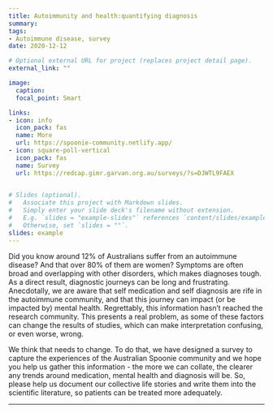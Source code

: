 ```yaml
---
title: Autoimmunity and health:quantifying diagnosis
summary:  
tags:
- Autoimmune disease, survey
date: 2020-12-12

# Optional external URL for project (replaces project detail page).
external_link: ""

image:
  caption: 
  focal_point: Smart

links:
- icon: info
  icon_pack: fas
  name: More
  url: https://spoonie-community.netlify.app/ 
- icon: square-poll-vertical
  icon_pack: fas
  name: Survey
  url: https://redcap.gimr.garvan.org.au/surveys/?s=DJWTL9FAEX
 

# Slides (optional).
#   Associate this project with Markdown slides.
#   Simply enter your slide deck's filename without extension.
#   E.g. `slides = "example-slides"` references `content/slides/example-slides.md`.
#   Otherwise, set `slides = ""`.
slides: example
---
```

 
Did you know around 12% of Australians suffer from an autoimmune disease? And that over 80% of them are women? Symptoms are often broad and overlapping with other disorders, which makes diagnoses tough. As a direct result, diagnostic journeys can be long and frustrating. Anecdotally, we are aware that self medication and self diagnosis are rife in the autoimmune community, and that this journey can impact (or be impacted by) mental health. Regrettably, this information hasn’t reached the research community. This presents a real problem, as some of these factors can change the results of studies, which can make interpretation confusing, or even worse, wrong.

We think that needs to change. To do that, we have designed a survey to capture the experiences of the Australian Spoonie community and we hope you help us gather this information - the more we can collate, the clearer any trends around medication, mental health and diagnosis will be. So, please help us document our collective life stories and write them into the scientific literature, so patients can be treated more adequately.

---
